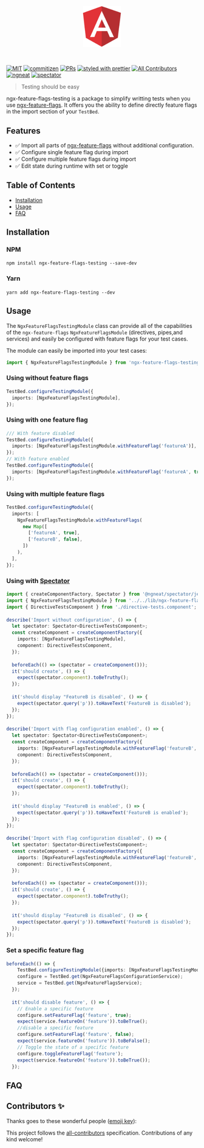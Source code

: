 <p align="center">
 <img width="20%" height="20%" src="./logo.svg">
</p>

<br />

[![MIT](https://img.shields.io/packagist/l/doctrine/orm.svg?style=flat-square)]()
[![commitizen](https://img.shields.io/badge/commitizen-friendly-brightgreen.svg?style=flat-square)]()
[![PRs](https://img.shields.io/badge/PRs-welcome-brightgreen.svg?style=flat-square)]()
[![styled with prettier](https://img.shields.io/badge/styled_with-prettier-ff69b4.svg?style=flat-square)](https://github.com/prettier/prettier)
[![All Contributors](https://img.shields.io/badge/all_contributors-0-orange.svg?style=flat-square)](#contributors-)
[![ngneat](https://img.shields.io/badge/@-ngneat-383636?style=flat-square&labelColor=8f68d4)](https://github.com/ngneat/)
[![spectator](https://img.shields.io/badge/tested%20with-spectator-2196F3.svg?style=flat-square)]()

> Testing should be easy

ngx-feature-flags-testing is a package to simplify writting tests when you use [ngx-feature-flags](https://www.npmjs.com/package/ngx-feature-flags). It offers you the ability to define directly feature flags in the import section of your `TestBed`.

## Features

- ✅ Import all parts of [ngx-feature-flags](https://www.npmjs.com/package/ngx-feature-flags) without additional configuration.
- ✅ Configure single feature flag during import
- ✅ Configure multiple feature flags during import
- ✅ Edit state during runtime with set or toggle

## Table of Contents

- [Installation](#installation)
- [Usage](#usage)
- [FAQ](#faq)

## Installation

### NPM

`npm install ngx-feature-flags-testing --save-dev`

### Yarn

`yarn add ngx-feature-flags-testing --dev`

## Usage

The `NgxFeatureFlagsTestingModule` class can provide all of the capabilities of the `ngx-feature-flags` `NgxFeatureFlagsModule` (directives, pipes,and services) and easily be configured with feature flags for your test cases.

The module can easily be imported into your test cases:

```ts
import { NgxFeatureFlagsTestingModule } from 'ngx-feature-flags-testing';
```

### Using without feature flags

```ts
TestBed.configureTestingModule({
  imports: [NgxFeatureFlagsTestingModule],
});
```

### Using with one feature flag

```ts
/// With feature disabled
TestBed.configureTestingModule({
  imports: [NgxFeatureFlagsTestingModule.withFeatureFlag('featureA')],
});
// With feature enabled
TestBed.configureTestingModule({
  imports: [NgxFeatureFlagsTestingModule.withFeatureFlag('featureA', true)],
});
```

### Using with multiple feature flags

```ts
TestBed.configureTestingModule({
  imports: [
    NgxFeatureFlagsTestingModule.withFeatureFlags(
      new Map([
        ['featureA', true],
        ['featureB', false],
      ])
    ),
  ],
});
```

### Using with [Spectator](https://www.npmjs.com/package/@ngneat/spectator)

```ts
import { createComponentFactory, Spectator } from '@ngneat/spectator/jest';
import { NgxFeatureFlagsTestingModule } from '../../lib/ngx-feature-flags-testing.module';
import { DirectiveTestsComponent } from './directive-tests.component';

describe('Import without configuration', () => {
  let spectator: Spectator<DirectiveTestsComponent>;
  const createComponent = createComponentFactory({
    imports: [NgxFeatureFlagsTestingModule],
    component: DirectiveTestsComponent,
  });

  beforeEach(() => (spectator = createComponent()));
  it('should create', () => {
    expect(spectator.component).toBeTruthy();
  });

  it('should display "FeatureB is disabled', () => {
    expect(spectator.query('p')).toHaveText('FeatureB is disabled');
  });
});

describe('Import with flag configuration enabled', () => {
  let spectator: Spectator<DirectiveTestsComponent>;
  const createComponent = createComponentFactory({
    imports: [NgxFeatureFlagsTestingModule.withFeatureFlag('featureB', true)],
    component: DirectiveTestsComponent,
  });

  beforeEach(() => (spectator = createComponent()));
  it('should create', () => {
    expect(spectator.component).toBeTruthy();
  });

  it('should display "FeatureB is enabled', () => {
    expect(spectator.query('p')).toHaveText('FeatureB is enabled');
  });
});

describe('Import with flag configuration disabled', () => {
  let spectator: Spectator<DirectiveTestsComponent>;
  const createComponent = createComponentFactory({
    imports: [NgxFeatureFlagsTestingModule.withFeatureFlag('featureB', false)],
    component: DirectiveTestsComponent,
  });

  beforeEach(() => (spectator = createComponent()));
  it('should create', () => {
    expect(spectator.component).toBeTruthy();
  });

  it('should display "FeatureB is disabled', () => {
    expect(spectator.query('p')).toHaveText('FeatureB is disabled');
  });
});
```

### Set a specific feature flag

```ts
beforeEach(() => {
    TestBed.configureTestingModule({imports: [NgxFeatureFlagsTestingModule]});
    configure = TestBed.get(NgxFeatureFlagsConfigurationService);
    service = TestBed.get(NgxFeatureFlagsService);
  });

  it('should disable feature', () => {
    // Enable a specific feature
    configure.setFeatureFlag('feature', true);
    expect(service.featureOn('feature')).toBeTrue();
    //disable a specific feature
    configure.setFeatureFlag('feature', false);
    expect(service.featureOn('feature')).toBeFalse();
    // Toggle the state of a specific feature
    configure.toggleFeatureFlag('feature');
    expect(service.featureOn('feature')).toBeTrue());
  });
```

## FAQ

## Contributors ✨

Thanks goes to these wonderful people ([emoji key](https://allcontributors.org/docs/en/emoji-key)):

<!-- ALL-CONTRIBUTORS-LIST:START - Do not remove or modify this section -->
<!-- prettier-ignore-start -->
<!-- markdownlint-disable -->
<!-- markdownlint-enable -->
<!-- prettier-ignore-end -->

<!-- ALL-CONTRIBUTORS-LIST:END -->

This project follows the [all-contributors](https://github.com/all-contributors/all-contributors) specification. Contributions of any kind welcome!
